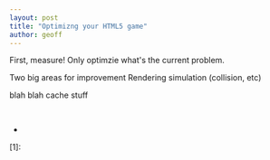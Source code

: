 ```yaml
---
layout: post
title: "Optimizng your HTML5 game"
author: geoff
---
```


First, measure! Only optimzie what's the current problem.

Two big areas for improvement
Rendering
simulation (collision, etc)

blah blah cache stuff

<div class="full-frame">
	<a href="">
		<img alt="" src="">
	</a>
</div>

##

* []()

[1]:
